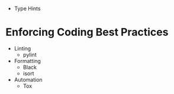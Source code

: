 * Type Hints

# Enforcing Coding Best Practices
* Linting
	* pylint
* Formatting
	* Black
	* isort
* Automation
	* Tox
<!--stackedit_data:
eyJoaXN0b3J5IjpbLTE3NjQxMDAwODJdfQ==
-->